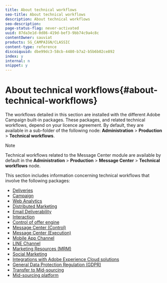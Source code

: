 ```yaml
---
title: About technical workflows
seo-title: About technical workflows
description: About technical workflows
seo-description: 
page-status-flag: never-activated
uuid: 87da3e1d-0d86-419d-bef3-9bb74c9a4c8c
contentOwner: sauviat
products: SG_CAMPAIGN/CLASSIC
content-type: reference
discoiquuid: dbe99dc3-58cb-4480-b7a2-b5b6b02ce892
index: y
internal: n
snippet: y
---
```


# About technical workflows{#about-technical-workflows}

The workflows detailed in this section are installed with the different Adobe Campaign built-in packages. These packages, and related technical workflows, depend on your licence agreement. By default, they are available in a sub-folder of the following node: **Administration** > **Production** > **Technical workflows**.

>[!NOTE]
>
>Technical workflows related to the Message Center module are available by default in the **Administration** > **Production** > **Message Center** > **Technical workflows** node.

This section includes information concerning technical workflows that involve the following packages:

* [Deliveries](../../workflow/using/deliveries.md)
* [Campaign](../../workflow/using/campaign.md)
* [Web Analytics](../../workflow/using/web-analytics.md)
* [Distributed Marketing](../../workflow/using/distributed-marketing.md)
* [Email Deliverability](../../workflow/using/email-deliverability.md)
* [Interaction](../../workflow/using/interaction.md)
* [Control of offer engine](../../workflow/using/control-of-offer-engine.md)
* [Message Center (Control)](../../workflow/using/message-center--control-.md)
* [Message Center (Execution)](../../workflow/using/message-center--execution-.md)
* [Mobile App Channel](../../workflow/using/mobile-app-channel.md)
* [LINE Channel](../../workflow/using/line-channel.md)
* [Marketing Resources (MRM)](../../workflow/using/marketing-resources--mrm-.md)
* [Social Marketing](../../workflow/using/social-marketing.md)
* [Integrations with Adobe Experience Cloud solutions](../../workflow/using/integrations-with-adobe-experience-cloud-solutions.md)
* [General Data Protection Regulation (GDPR)](../../workflow/using/general-data-protection-regulation--gdpr-.md)
* [Transfer to Mid-sourcing](../../workflow/using/transfer-to-mid-sourcing.md)
* [Mid-sourcing platform](../../workflow/using/mid-sourcing-platform.md)

